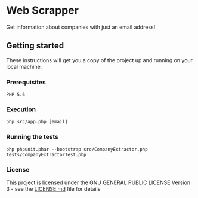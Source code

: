 # Web Scrapper
Get information about companies with just an email address!

## Getting started
These instructions will get you a copy of the project up and running on your local machine.

### Prerequisites
```
PHP 5.6
```
### Execution
```
php src/app.php [email]
```
### Running the tests
```
php phpunit.phar --bootstrap src/CompanyExtractor.php tests/CompanyExtractorTest.php
```
### License
This project is licensed under the GNU GENERAL PUBLIC LICENSE Version 3 - see the [LICENSE.md](LICENSE.md) file for details
